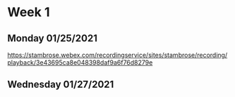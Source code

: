 # Week 1
## Monday 01/25/2021
https://stambrose.webex.com/recordingservice/sites/stambrose/recording/playback/3e43695ca8e048398daf9a6f76d8279e
## Wednesday 01/27/2021
